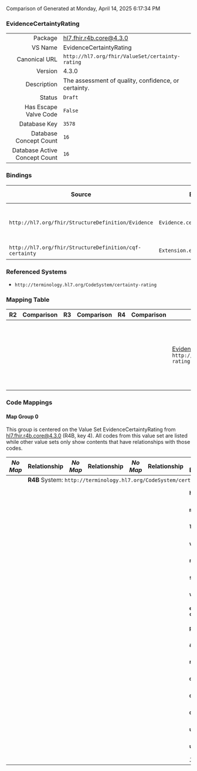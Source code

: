 Comparison of 
Generated at Monday, April 14, 2025 6:17:34 PM

### EvidenceCertaintyRating

|      |     |
| ---: | --- |
| Package | hl7.fhir.r4b.core@4.3.0 |
| VS Name | EvidenceCertaintyRating |
| Canonical URL | `http://hl7.org/fhir/ValueSet/certainty-rating` |
| Version | 4.3.0 |
| Description | The assessment of quality, confidence, or certainty. |
| Status | `Draft` |
| Has Escape Valve Code | `False` |
| Database Key | `3578` |
| Database Concept Count | `16` |
| Database Active Concept Count | `16` |
### Bindings

| Source | Element | Binding | Strength | Element Short |
| ------ | ------- | ------- | -------- | ------------- |
| `http://hl7.org/fhir/StructureDefinition/Evidence` | `Evidence.certainty.rating` | `http://hl7.org/fhir/ValueSet/certainty-rating` | `Extensible` | Assessment or judgement of the aspect |
| `http://hl7.org/fhir/StructureDefinition/cqf-certainty` | `Extension.extension.value[x]` | `http://hl7.org/fhir/ValueSet/certainty-rating` | `Example` | Value of extension |

### Referenced Systems

* `http://terminology.hl7.org/CodeSystem/certainty-rating`
### Mapping Table

| R2 | Comparison | R3 | Comparison | R4 | Comparison | R4B | Comparison | R5
| --- | --- | --- | --- | --- | --- | --- | --- | ---
| | | | | | | [EvidenceCertaintyRating](/docs/R4B/ValueSets/EvidenceCertaintyRating.md)<br/> `http://hl7.org/fhir/ValueSet/certainty-rating\|4.3.0` | →→→→→→→<br/>``<br/>- DBKey: `878`<br/>- Reviewed: `n/a`<br/>- By: `n/a`<br/>- Identical: `False`<br/>→→→→→→→<hr/>←←←←←←←<br/>``<br/>- DBKey: `1139`<br/>- Reviewed: `n/a`<br/>- By: `n/a`<br/>- Identical: `False`<br/>←←←←←←←| [EvidenceCertaintyRating](/docs/R5/ValueSets/EvidenceCertaintyRating.md)<br/> `http://hl7.org/fhir/ValueSet/certainty-rating\|5.0.0` 

### Code Mappings


#### Map Group 0

This group is centered on the Value Set EvidenceCertaintyRating from hl7.fhir.r4b.core@4.3.0 (R4B, key 4).
All codes from this value set are listed while other value sets only show contents that have relationships with those codes.

| *No Map* | Relationship | *No Map* | Relationship | *No Map* | Relationship | R4B EvidenceCertaintyRating| Relationship | [R5 EvidenceCertaintyRating](/docs/R5/ValueSets/EvidenceCertaintyRating.md)
| --- | --- | --- | --- | --- | --- | --- | --- | ---
| <td colspan="8">**R4B** System: `http://terminology.hl7.org/CodeSystem/certainty-rating`
| | | | | | | **`high`**| _Equivalent_ <br/>(8067/10372)| `high`
| | | | | | | **`moderate`**| _Equivalent_ <br/>(8079/10384)| `moderate`
| | | | | | | **`low`**| _Equivalent_ <br/>(8070/10375)| `low`
| | | | | | | **`very-low`**| _Equivalent_ <br/>(8074/10379)| `very-low`
| | | | | | | **`no-concern`**| _Equivalent_ <br/>(8066/10371)| `no-concern`
| | | | | | | **`serious-concern`**| _Equivalent_ <br/>(8068/10373)| `serious-concern`
| | | | | | | **`very-serious-concern`**| _Equivalent_ <br/>(8072/10377)| `very-serious-concern`
| | | | | | | **`extremely-serious-concern`**| _Equivalent_ <br/>(8064/10369)| `extremely-serious-concern`
| | | | | | | **`present`**| _Equivalent_ <br/>(8076/10381)| `present`
| | | | | | | **`absent`**| _Equivalent_ <br/>(8073/10378)| `absent`
| | | | | | | **`no-change`**| _Equivalent_ <br/>(8065/10370)| `no-change`
| | | | | | | **`downcode1`**| _Equivalent_ <br/>(8078/10383)| `downcode1`
| | | | | | | **`downcode2`**| _Equivalent_ <br/>(8077/10382)| `downcode2`
| | | | | | | **`downcode3`**| _Equivalent_ <br/>(8075/10380)| `downcode3`
| | | | | | | **`upcode1`**| _Equivalent_ <br/>(8071/10376)| `upcode1`
| | | | | | | **`upcode2`**| _Equivalent_ <br/>(8069/10374)| `upcode2`
| | | | | | | *16 of 16 codes used* | | *16 of 16 codes used* 

